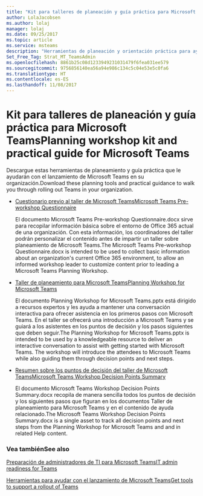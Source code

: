 ```yaml
---
title: "Kit para talleres de planeación y guía práctica para Microsoft Teams"
author: LolaJacobsen
ms.author: lolaj
manager: lolaj
ms.date: 09/25/2017
ms.topic: article
ms.service: msteams
description: "Herramientas de planeación y orientación práctica para ayudar a los administradores en sus primeros pasos con Microsoft Teams."
Set_Free_Tag: Strat_MT_TeamsAdmin
ms.openlocfilehash: 8861b25c08d1233949231031479f6fea031ee579
ms.sourcegitcommit: 9756856140ea56a94e986c134c5c04e53e5c0fa6
ms.translationtype: HT
ms.contentlocale: es-ES
ms.lasthandoff: 11/08/2017
---
```

<a name="planning-workshop-kit-and-practical-guide-for-microsoft-teams"></a><span data-ttu-id="cf860-103">Kit para talleres de planeación y guía práctica para Microsoft Teams</span><span class="sxs-lookup"><span data-stu-id="cf860-103">Planning workshop kit and practical guide for Microsoft Teams</span></span>
=============================================================

<span data-ttu-id="cf860-104">Descargue estas herramientas de planeamiento y guía práctica que le ayudarán con el lanzamiento de Microsoft Teams en su organización.</span><span class="sxs-lookup"><span data-stu-id="cf860-104">Download these planning tools and practical guidance to walk you through rolling out Teams in your organization.</span></span>

- [<span data-ttu-id="cf860-105">Cuestionario previo al taller de Microsoft Teams</span><span class="sxs-lookup"><span data-stu-id="cf860-105">Microsoft Teams Pre-workshop Questionnaire</span></span>](https://www.microsoft.com/en-us/download/55975)
    
    <span data-ttu-id="cf860-106">El documento Microsoft Teams Pre-workshop Questionnaire.docx sirve para recopilar información básica sobre el entorno de Office 365 actual de una organización. Con esta información, los coordinadores del taller podrán personalizar el contenido antes de impartir un taller sobre planeamiento de Microsoft Teams.</span><span class="sxs-lookup"><span data-stu-id="cf860-106">The Microsoft Teams Pre-workshop Questionnaire.docx is intended to be used to collect basic information about an organization's current Office 365 environment, to allow an informed workshop leader to customize content prior to leading a Microsoft Teams Planning Workshop.</span></span>

- [<span data-ttu-id="cf860-107">Taller de planeamiento para Microsoft Teams</span><span class="sxs-lookup"><span data-stu-id="cf860-107">Planning Workshop for Microsoft Teams</span></span>](https://www.microsoft.com/en-us/download/55982) 
    
    <span data-ttu-id="cf860-p101">El documento Planning Workshop for Microsoft Teams.pptx está dirigido a recursos expertos y les ayuda a mantener una conversación interactiva para ofrecer asistencia en los primeros pasos con Microsoft Teams. En el taller se ofrecerá una introducción a Microsoft Teams y se guiará a los asistentes en los puntos de decisión y los pasos siguientes que deben seguir.</span><span class="sxs-lookup"><span data-stu-id="cf860-p101">The Planning Workshop for Microsoft Teams.pptx is intended to be used by a knowledgeable resource to deliver an interactive conversation to assist with getting started with Microsoft Teams. The workshop will introduce the attendees to Microsoft Teams while also guiding them through decision points and next steps.</span></span>

- [<span data-ttu-id="cf860-110">Resumen sobre los puntos de decisión del taller de Microsoft Teams</span><span class="sxs-lookup"><span data-stu-id="cf860-110">Microsoft Teams Workshop Decision Points Summary</span></span>](https://www.microsoft.com/en-us/download/55981)
    
    <span data-ttu-id="cf860-111">El documento Microsoft Teams Workshop Decision Points Summary.docx recopila de manera sencilla todos los puntos de decisión y los siguientes pasos que figuran en los documentos Taller de planeamiento para Microsoft Teams y en el contenido de ayuda relacionado.</span><span class="sxs-lookup"><span data-stu-id="cf860-111">The Microsoft Teams Workshop Decision Points Summary.docx is a single asset to track all decision points and next steps from the Planning Workshop for Microsoft Teams and and in related Help content.</span></span>

### <a name="see-also"></a><span data-ttu-id="cf860-112">Vea también</span><span class="sxs-lookup"><span data-stu-id="cf860-112">See also</span></span>

[<span data-ttu-id="cf860-113">Preparación de administradores de TI para Microsoft Teams</span><span class="sxs-lookup"><span data-stu-id="cf860-113">IT admin readiness for Teams</span></span>](ITAdmin-readiness.md)

[<span data-ttu-id="cf860-114">Herramientas para ayudar con el lanzamiento de Microsoft Teams</span><span class="sxs-lookup"><span data-stu-id="cf860-114">Get tools to support a rollout of Teams</span></span>](rollout-tools.md)



